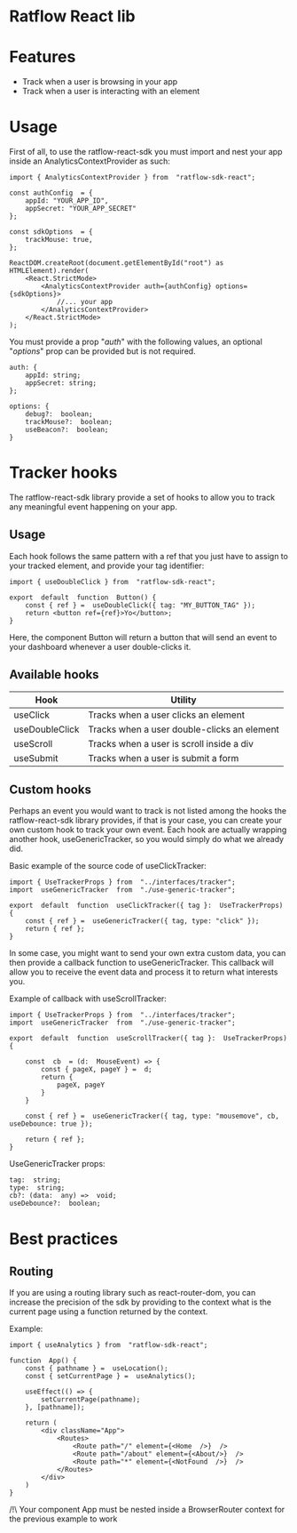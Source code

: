 
# Ratflow React lib

# Features

 - Track when a user is browsing in your app
 - Track when a user is interacting with an element
 

# Usage

First of all, to use the ratflow-react-sdk you must import and nest your app inside an AnalyticsContextProvider as such:

```
import { AnalyticsContextProvider } from  "ratflow-sdk-react";

const authConfig  = {
	appId: "YOUR_APP_ID",
	appSecret: "YOUR_APP_SECRET"
};

const sdkOptions  = {
	trackMouse: true,
};

ReactDOM.createRoot(document.getElementById("root") as  HTMLElement).render(
	<React.StrictMode>
		<AnalyticsContextProvider auth={authConfig} options={sdkOptions}>
			//... your app
		</AnalyticsContextProvider>
	</React.StrictMode>
);
```

You must provide a prop "*auth*" with the following values, an optional "*options*" prop can be provided but is not required.
    
    auth: {  
    	appId: string;  
    	appSecret: string;  
    };
	
	options: {
	    debug?:  boolean;
		trackMouse?:  boolean;
		useBeacon?:  boolean;
	}

# Tracker hooks
The ratflow-react-sdk library provide a set of hooks to allow you to track any meaningful event happening on your app.

## Usage
Each hook follows the same pattern with a ref that you just have to assign to your tracked element, and provide your tag identifier:


    import { useDoubleClick } from  "ratflow-sdk-react";
    
	export  default  function  Button() {
		const { ref } =  useDoubleClick({ tag: "MY_BUTTON_TAG" });
		return <button ref={ref}>Yo</button>;
	}

Here, the component Button will return a button that will send an event to your dashboard whenever a user double-clicks it.

## Available hooks

| Hook| Utility |
|--|--|
| useClick | Tracks when a user clicks an element |
| useDoubleClick |Tracks when a user double-clicks an element|
| useScroll| Tracks when a user is scroll inside a div |
| useSubmit| Tracks when a user is submit a form |


## Custom hooks
Perhaps an event you would want to track is not listed among the hooks the ratflow-react-sdk library provides, if that is your case, you can create your own custom hook to track your own event. 
Each hook are actually wrapping another hook, useGenericTracker, so you would simply do what we already did.

Basic example of the source code of useClickTracker:

    import { UseTrackerProps } from  "../interfaces/tracker";
	import  useGenericTracker  from  "./use-generic-tracker";
	
	export  default  function  useClickTracker({ tag }:  UseTrackerProps) {
		const { ref } =  useGenericTracker({ tag, type: "click" });
		return { ref };
	}

In some case, you might want to send your own extra custom data, you can then provide a callback function to useGenericTracker. This callback will allow you to receive the event data and process it to return what interests you.


Example of callback with useScrollTracker:

	import { UseTrackerProps } from  "../interfaces/tracker";
	import  useGenericTracker  from  "./use-generic-tracker";
	
	export  default  function  useScrollTracker({ tag }:  UseTrackerProps) {
	
		const  cb  = (d:  MouseEvent) => {
			const { pageX, pageY } =  d;
			return {
				pageX, pageY
			}
		}
		
		const { ref } =  useGenericTracker({ tag, type: "mousemove", cb, useDebounce: true });
		
		return { ref };
	}


UseGenericTracker props:

    tag:  string;
    type:  string;
    cb?: (data:  any) =>  void;
    useDebounce?:  boolean;

# Best practices 

## Routing
If you are using a routing library such as react-router-dom, you can increase the precision of the sdk by providing to the context what is the current page using a function returned by the context.

Example:

    import { useAnalytics } from  "ratflow-sdk-react";
	
	function  App() {
		const { pathname } =  useLocation();
		const { setCurrentPage } =  useAnalytics();
		
		useEffect(() => {
			setCurrentPage(pathname);
		}, [pathname]);
		
		return (
			<div className="App">
				<Routes>
					<Route path="/" element={<Home  />}  />
					<Route path="/about" element={<About/>}  />
					<Route path="*" element={<NotFound  />}  />
				</Routes>
			</div>
		)
	}

/!\ Your component App must be nested inside a BrowserRouter context for the previous example to work